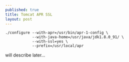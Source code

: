 ```yaml
---
published: true
title: Tomcat APR SSL
layout: post
---
```

    ./configure --with-apr=/usr/bin/apr-1-config \
                --with-java-home=/usr/java/jdk1.8.0_91/ \
                --with-ssl=yes \
                --prefix=/usr/local/apr

will describe later...  